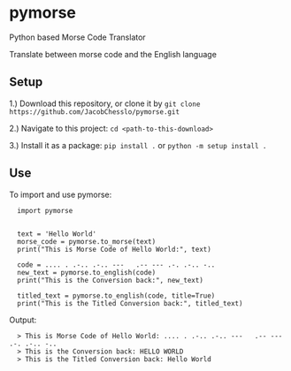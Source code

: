 # pymorse
Python based Morse Code Translator

Translate between morse code and the English language


## Setup
1.) Download this repository, or clone it by
```git clone https://github.com/JacobChesslo/pymorse.git```

2.) Navigate to this project:
```cd <path-to-this-download>```
  
3.) Install it as a package:
```pip install .``` or ```python -m setup install .```

## Use
To import and use pymorse:

```
  import pymorse
  
  
  text = 'Hello World'
  morse_code = pymorse.to_morse(text)
  print("This is Morse Code of Hello World:", text)
  
  code = .... . .-.. .-.. ---   .-- --- .-. .-.. -..
  new_text = pymorse.to_english(code)
  print("This is the Conversion back:", new_text)
  
  titled_text = pymorse.to_english(code, title=True)
  print("This is the Titled Conversion back:", titled_text)
```

Output:

```
  > This is Morse Code of Hello World: .... . .-.. .-.. ---   .-- --- .-. .-.. -..
  > This is the Conversion back: HELLO WORLD
  > This is the Titled Conversion back: Hello World
```
